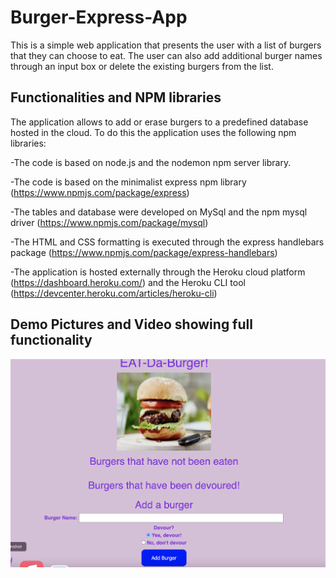 # Burger-Express-App

This is a simple web application that presents the user with a list of burgers that they can choose to eat. The user can also add additional burger names through an input box or delete the existing burgers from the list.

## Functionalities and NPM libraries

The application allows to add or erase burgers to a predefined database hosted in the cloud. To do this the application uses the following npm libraries:

-The code is based on node.js and the nodemon npm server library.

-The code is based on the minimalist express npm library (https://www.npmjs.com/package/express)

-The tables and database were developed on MySql and the npm mysql driver (https://www.npmjs.com/package/mysql)

-The HTML and CSS formatting is executed through the express handlebars package (https://www.npmjs.com/package/express-handlebars)

-The application is hosted externally through the Heroku cloud platform (https://dashboard.heroku.com/) and the Heroku CLI tool (https://devcenter.heroku.com/articles/heroku-cli)

## Demo Pictures and Video showing full functionality

![Express Burger App Sample Pic](./public/assets/burger-app-sample.png)